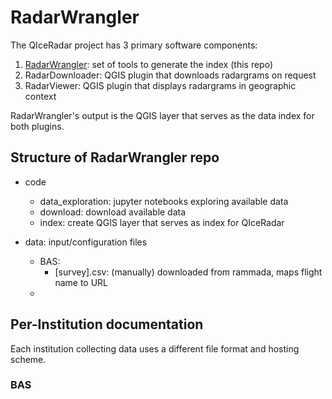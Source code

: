 # RadarWrangler

The QIceRadar project has 3 primary software components:
1. [RadarWrangler](https://github.com/qiceradar/radar_wrangler): set of tools to generate the index (this repo)
2. RadarDownloader: QGIS plugin that downloads radargrams on request
3. RadarViewer: QGIS plugin that displays radargrams in geographic context

RadarWrangler's output is the QGIS layer that serves as the data index for both plugins.

## Structure of RadarWrangler repo

* code
  * data_exploration: jupyter notebooks exploring available data
  * download: download available data
  * index: create QGIS layer that serves as index for QIceRadar


* data: input/configuration files
  * BAS:
    * [survey].csv: (manually) downloaded from rammada, maps flight name to URL
  *

## Per-Institution documentation

Each institution collecting data uses a different file format and hosting scheme.

### BAS
